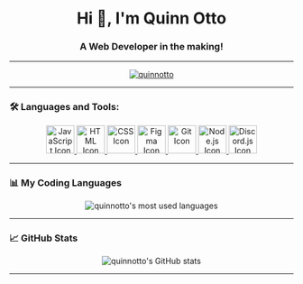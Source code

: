 <h1 align="center">Hi 👋, I'm Quinn Otto</h1>
<h3 align="center">A Web Developer in the making!</h3>

---

<p align="center">
  <a href="https://github.com/quinnotto">
    <img src="https://komarev.com/ghpvc/?username=quinnotto&label=Profile%20views&color=0e75b6&style=flat" alt="quinnotto" />
  </a>
</p>

---

### 🛠️ Languages and Tools:

<p align="center">
  <a href="https://developer.mozilla.org/en-US/docs/Web/JavaScript" target="_blank" rel="noreferrer">
    <img src="https://cdn.jsdelivr.net/gh/devicons/devicon@latest/icons/javascript/javascript-original.svg" alt="JavaScript Icon" width="50" height="50"/>
  </a> 
  <a href="https://developer.mozilla.org/en-US/docs/Web/HTML" target="_blank" rel="noreferrer">
    <img src="https://cdn.jsdelivr.net/gh/devicons/devicon@latest/icons/html5/html5-original.svg" alt="HTML Icon" width="50" height="50"/>
  </a>
  <a href="https://www.w3schools.com/css/" target="_blank" rel="noreferrer">
    <img src="https://cdn.jsdelivr.net/gh/devicons/devicon@latest/icons/css3/css3-original.svg" alt="CSS Icon" width="50" height="50"/>
  </a>
  <a href="https://www.figma.com/" target="_blank" rel="noreferrer">
    <img src="https://cdn.jsdelivr.net/gh/devicons/devicon@latest/icons/figma/figma-original.svg" alt="Figma Icon" width="50" height="50"/>
  </a> 
  <a href="https://git-scm.com/" target="_blank" rel="noreferrer">
    <img src="https://cdn.jsdelivr.net/gh/devicons/devicon@latest/icons/git/git-original.svg" alt="Git Icon" width="50" height="50"/>
  </a>
  <a href="https://nodejs.org" target="_blank" rel="noreferrer">
    <img src="https://cdn.jsdelivr.net/gh/devicons/devicon@latest/icons/nodejs/nodejs-plain.svg" alt="Node.js Icon" width="50" height="50"/>
  </a> 
  <a href="https://discord.js.org/" target="_blank" rel="noreferrer">
    <img src="https://cdn.jsdelivr.net/gh/devicons/devicon@latest/icons/discordjs/discordjs-plain.svg" alt="Discord.js Icon" width="50" height="50"/>
  </a>
</p>

---

### 📊 My Coding Languages

<p align="center">
  <img src="https://github-readme-stats.vercel.app/api/top-langs/?username=quinnotto&layout=compact&theme=radical" alt="quinnotto's most used languages" />
</p>

---

### 📈 GitHub Stats

<p align="center">
  <img src="https://github-readme-stats.vercel.app/api?username=quinnotto&show_icons=true&theme=radical" alt="quinnotto's GitHub stats" />
</p>

<p align="center><img" src="https://github-readme-streak-stats.herokuapp.com/?user=quinnotto&" alt="quinnotto" /></p>

---
